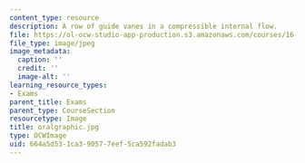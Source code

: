 ```yaml
---
content_type: resource
description: A row of guide vanes in a compressible internal flow.
file: https://ol-ocw-studio-app-production.s3.amazonaws.com/courses/16-120-compressible-flow-spring-2003/664a5d531ca390577eef5ca592fadab3_oralgraphic.jpg
file_type: image/jpeg
image_metadata:
  caption: ''
  credit: ''
  image-alt: ''
learning_resource_types:
- Exams
parent_title: Exams
parent_type: CourseSection
resourcetype: Image
title: oralgraphic.jpg
type: OCWImage
uid: 664a5d53-1ca3-9057-7eef-5ca592fadab3
---
```

